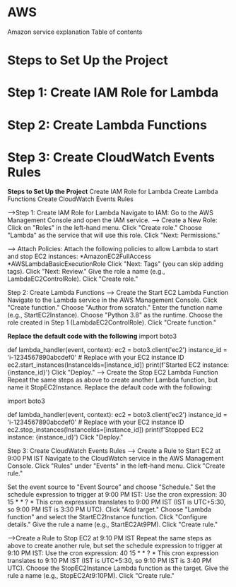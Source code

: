 # AWS
Amazon service explanation
Table of contents
# Steps to Set Up the Project
# Step 1: Create IAM Role for Lambda
# Step 2: Create Lambda Functions
# Step 3: Create CloudWatch Events Rules

 **Steps to Set Up the Project**
Create IAM Role for Lambda
Create Lambda Functions
Create CloudWatch Events Rules

-->Step 1: Create IAM Role for Lambda
Navigate to IAM:
Go to the AWS Management Console and open the IAM service.
--> Create a New Role:
Click on "Roles" in the left-hand menu.
Click "Create role."
Choose "Lambda" as the service that will use this role.
Click "Next: Permissions."

--> Attach Policies:
Attach the following policies to allow Lambda to start and stop EC2 instances:
*AmazonEC2FullAccess
*AWSLambdaBasicExecutionRole
Click "Next: Tags" (you can skip adding tags).
Click "Next: Review."
Give the role a name (e.g., LambdaEC2ControlRole).
Click "Create role."

Step 2: Create Lambda Functions
--> Create the Start EC2 Lambda Function
Navigate to the Lambda service in the AWS Management Console.
Click "Create function."
Choose "Author from scratch."
Enter the function name (e.g., StartEC2Instance).
Choose "Python 3.8" as the runtime.
Choose the role created in Step 1 (LambdaEC2ControlRole).
Click "Create function."

**Replace the default code with the following**
import boto3

def lambda_handler(event, context):
    ec2 = boto3.client('ec2')
    instance_id = 'i-1234567890abcdef0'  # Replace with your EC2 instance ID
    ec2.start_instances(InstanceIds=[instance_id])
    print(f'Started EC2 instance: {instance_id}')
Click "Deploy."
--> Create the Stop EC2 Lambda Function
Repeat the same steps as above to create another Lambda function, but name it StopEC2Instance.
Replace the default code with the following:

import boto3

def lambda_handler(event, context):
    ec2 = boto3.client('ec2')
    instance_id = 'i-1234567890abcdef0'  # Replace with your EC2 instance ID
    ec2.stop_instances(InstanceIds=[instance_id])
    print(f'Stopped EC2 instance: {instance_id}')
Click "Deploy."

Step 3: Create CloudWatch Events Rules
--> Create a Rule to Start EC2 at 9:00 PM IST
Navigate to the CloudWatch service in the AWS Management Console.
Click "Rules" under "Events" in the left-hand menu.
Click "Create rule."

Set the event source to "Event Source" and choose "Schedule."
Set the schedule expression to trigger at 9:00 PM IST:
Use the cron expression: 30 15 * * ? *
This cron expression translates to 9:00 PM IST (IST is UTC+5:30, so 9:00 PM IST is 3:30 PM UTC).
Click "Add target."
Choose "Lambda function" and select the StartEC2Instance function.
Click "Configure details."
Give the rule a name (e.g., StartEC2At9PM).
Click "Create rule."

-->Create a Rule to Stop EC2 at 9:10 PM IST
Repeat the same steps as above to create another rule, but set the schedule expression to trigger at 9:10 PM IST:
Use the cron expression: 40 15 * * ? *
This cron expression translates to 9:10 PM IST (IST is UTC+5:30, so 9:10 PM IST is 3:40 PM UTC).
Choose the StopEC2Instance Lambda function as the target.
Give the rule a name (e.g., StopEC2At9:10PM).
Click "Create rule."
